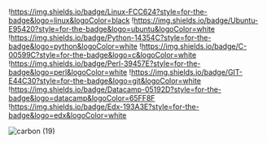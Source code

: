 !https://img.shields.io/badge/Linux-FCC624?style=for-the-badge&logo=linux&logoColor=black
!https://img.shields.io/badge/Ubuntu-E95420?style=for-the-badge&logo=ubuntu&logoColor=white
!https://img.shields.io/badge/Python-14354C?style=for-the-badge&logo=python&logoColor=white
!https://img.shields.io/badge/C-00599C?style=for-the-badge&logo=c&logoColor=white
!https://img.shields.io/badge/Perl-39457E?style=for-the-badge&logo=perl&logoColor=white
!https://img.shields.io/badge/GIT-E44C30?style=for-the-badge&logo=git&logoColor=white
!https://img.shields.io/badge/Datacamp-05192D?style=for-the-badge&logo=datacamp&logoColor=65FF8F
!https://img.shields.io/badge/Edx-193A3E?style=for-the-badge&logo=edx&logoColor=white

![carbon (19)](https://github.com/chloe0524/chloe0524/assets/127857895/51544b4a-cbb4-489d-981f-76e8351449a9)
